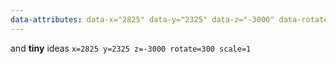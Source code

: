 ```yaml
---
data-attributes: data-x="2825" data-y="2325" data-z="-3000" data-rotate="300" data-scale="1"
---
```


and **tiny** ideas
`x=2825 y=2325 z=-3000 rotate=300 scale=1`

